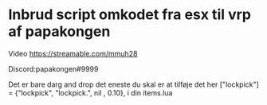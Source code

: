 # Inbrud script omkodet fra esx til vrp af papakongen

Video https://streamable.com/mmuh28

Discord:papakongen#9999


Det er bare darg and drop det eneste du skal er at tilføje det her 	["lockpick"] = {"lockpick", "lockpick.", nil , 0.10}, i din items.lua
